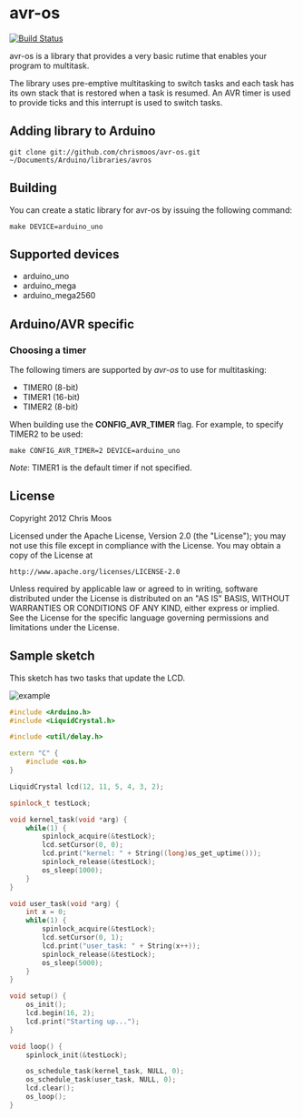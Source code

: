 # avr-os

[![Build Status](https://travis-ci.org/chrismoos/avr-os.png?branch=master)](https://travis-ci.org/chrismoos/avr-os)

avr-os is a library that provides a very basic rutime that enables your program to multitask.

The library uses pre-emptive multitasking to switch tasks and each task has its own stack that is restored when a task is resumed. An AVR timer is used to provide ticks and this interrupt is used to switch tasks.

## Adding library to Arduino

    git clone git://github.com/chrismoos/avr-os.git ~/Documents/Arduino/libraries/avros

## Building

You can create a static library for avr-os by issuing the following command:

    make DEVICE=arduino_uno

## Supported devices

* arduino_uno
* arduino_mega
* arduino_mega2560

## Arduino/AVR specific

### Choosing a timer

The following timers are supported by *avr-os* to use for multitasking:

* TIMER0 (8-bit)
* TIMER1 (16-bit)
* TIMER2 (8-bit)

When building use the **CONFIG_AVR_TIMER** flag. For example, to specify TIMER2 to be used:

    make CONFIG_AVR_TIMER=2 DEVICE=arduino_uno

*Note*: TIMER1 is the default timer if not specified.

## License

Copyright 2012 Chris Moos

Licensed under the Apache License, Version 2.0 (the "License");
you may not use this file except in compliance with the License.
You may obtain a copy of the License at

    http://www.apache.org/licenses/LICENSE-2.0

Unless required by applicable law or agreed to in writing, software
distributed under the License is distributed on an "AS IS" BASIS,
WITHOUT WARRANTIES OR CONDITIONS OF ANY KIND, either express or implied.
See the License for the specific language governing permissions and
limitations under the License.

## Sample sketch

This sketch has two tasks that update the LCD.

![example](https://raw.github.com/chrismoos/avr-os/master/example.png)

```cpp
#include <Arduino.h>
#include <LiquidCrystal.h>

#include <util/delay.h>

extern "C" {
    #include <os.h>
}

LiquidCrystal lcd(12, 11, 5, 4, 3, 2);

spinlock_t testLock;

void kernel_task(void *arg) {
    while(1) {
        spinlock_acquire(&testLock);
        lcd.setCursor(0, 0);
        lcd.print("kernel: " + String((long)os_get_uptime()));
        spinlock_release(&testLock);
        os_sleep(1000);
    }
}

void user_task(void *arg) {
    int x = 0;
    while(1) {
        spinlock_acquire(&testLock);
        lcd.setCursor(0, 1);
        lcd.print("user_task: " + String(x++));
        spinlock_release(&testLock);
        os_sleep(5000);
    }
}

void setup() {
    os_init();
    lcd.begin(16, 2);
    lcd.print("Starting up...");
}

void loop() {
    spinlock_init(&testLock);

    os_schedule_task(kernel_task, NULL, 0);
    os_schedule_task(user_task, NULL, 0);
    lcd.clear();
    os_loop(); 
}
```
